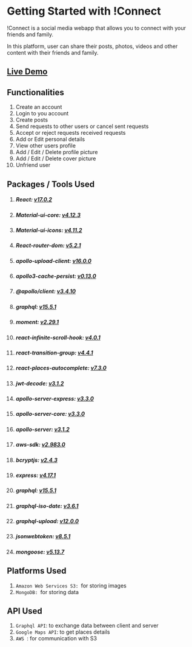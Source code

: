 # Getting Started with !Connect

!Connect is a social media webapp that allows you to connect with your friends and family.

In this platform, user can share their posts, photos, videos and other content with their friends and family.

## [Live Demo](https://connect-app.herokuapp.com/)

## Functionalities
1. Create an account
2. Login to you account
3. Create posts
4. Send requests to other users or cancel sent requests
5. Accept or reject requests received requests
6. Add or Edit personal details
7. View other users profile
8. Add / Edit / Delete profile picture
9. Add / Edit / Delete cover picture
10. Unfriend user

## Packages / Tools Used

1. ##### React: [v17.0.2](https://reactjs.org/docs/getting-started.html)

2. ##### Material-ui-core: [v4.12.3](https://https://v4.mui.com/)
   
3. ##### Material-ui-icons: [v4.11.2](https://https://v4.mui.com/)
   
4. ##### React-router-dom: [v5.2.1](https://reacttraining.com/react-router/web/guides/quick-start)

5. ##### apollo-upload-client: [v16.0.0](https://www.npmjs.com/package/apollo-upload-client)
  
6. ##### apollo3-cache-persist: [v0.13.0](https://www.npmjs.com/package/apollo3-cache-persist)

7. ##### @apollo/client: [v3.4.10](https://www.apollographql.com/docs/react/)

8. ##### graphql: [v15.5.1](https://www.apollographql.com/docs/react/)

9. ##### moment: [v2.29.1](https://www.npmjs.com/package/moment)

10. ##### react-infinite-scroll-hook: [v4.0.1](https://www.npmjs.com/package/react-infinite-scroll-hook)

11. ##### react-transition-group: [v4.4.1](https://www.npmjs.com/package/react-transition-group)

12. ##### react-places-autocomplete: [v7.3.0](https://www.npmjs.com/package/react-places-autocomplete)

13. ##### jwt-decode: [v3.1.2](https://www.npmjs.com/package/jwt-decode)

14. ##### apollo-server-express: [v3.3.0](https://www.npmjs.com/package/apollo-server-express)

15. ##### apollo-server-core: [v3.3.0](https://www.npmjs.com/package/apollo-server-core)

16. ##### apollo-server: [v3.1.2](https://www.apollographql.com/docs/apollo-server/getting-started/)

17. ##### aws-sdk: [v2.983.0](https://www.npmjs.com/package/aws-sdk)

18. ##### bcryptjs: [v2.4.3](https://www.npmjs.com/package/bcryptjs)

19. ##### express: [v4.17.1](https://www.npmjs.com/package/express)

20. ##### graphql: [v15.5.1](https://www.apollographql.com/docs/react/)

21. ##### graphql-iso-date: [v3.6.1](https://www.npmjs.com/package/graphql-iso-date)

22. ##### graphql-upload: [v12.0.0](https://www.npmjs.com/package/graphql-upload)

23. ##### jsonwebtoken: [v8.5.1](https://www.npmjs.com/package/jsonwebtoken)

24. ##### mongoose: [v5.13.7](https://www.npmjs.com/package/mongoose)


## Platforms Used

1. `Amazon Web Services S3: `for storing images
2. `MongoDB: `for storing data

## API Used

1. `Graphql API`: to exchange data between client and server
2. `Google Maps API`: to get places details
3. `AWS `: for communication with S3